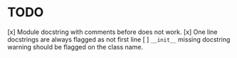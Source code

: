 # TODO

[x] Module docstring with comments before does not work.
[x] One line docstrings are always flagged as not first line
[ ] `__init__` missing docstring warning should be flagged on the class name.
